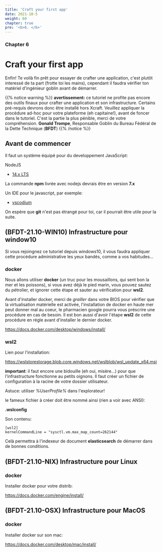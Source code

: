 ```yaml
---
title: 'Craft your first app'
date: 2021-10-5
weight: 60
chapter: true
pre: '<b>6. </b>'
---
```


### Chapter 6

# Craft your first app

Enfin! Te voilà fin prêt pour essayer de crafter une application, c'est plutôt
interessé de ta part (frotte toi les mains), cependant il faudra vérifier ton
matériel d'ingénieur goblin avant de démarrer.

{{% notice warning %}} **avertissement:** ce tutoriel ne profite pas encore des
outils finaux pour crafter une application et son infrastructure. Certains
pré-requis devrons donc être installé hors Xcraft. Veuillez appliquer la
procédure ad-hoc pour votre plateforme (eh capitaine!), avant de foncer dans le
tutoriel. C'est la partie la plus pénible, merci de votre compréhension.
**Gonald Trompe**, Responsable Goblin du Bureau Fédéral de la Dette Technique
(**BFDT**) {{% /notice %}}

## Avant de commencer

Il faut un système équipé pour du developpement JavaScript:

NodeJS

- [14.x LTS](https://nodejs.org/en/download/)

La commande **npm** livrée avec nodejs devrais être en version **7.x**

Un IDE pour le javascript, par exemple:

- [vscodium](https://vscodium.com/)

On espère que **git** n'est pas étrangé pour toi, car il pourrait être utile
pour la suite.

## (BFDT-21.10-WIN10) Infrastructure pour window10

Si vous rejoingnez ce tutoriel depuis windows10, il vous faudra appliquer cette
procédure administrative les yeux bandés, comme a vos habitudes...

### docker

Nous allons utiliser **docker** (un truc pour les mousaillons, qui sent bon la
mer et les poissons), si vous avez déjà le pied marin, vous pouvez sautez du
pétrolier, et ignorer cette étape et sauter au vérification pour **wsl2**.

Avant d'installer docker, merci de _grailler_ dans votre BIOS pour vérifier que
la virtualisation matérielle est activée, l'installation de docker en haute mer
peut donner mal au coeur, le pharmacien google pourra vous préscrire une
procédure en cas de besoin. Il est bon aussi d'avoir l'étape **wsl2** de cette
procédure en régle avant d'installer le dernier docker.

https://docs.docker.com/desktop/windows/install/

### wsl2

Lien pour l'installation:

https://wslstorestorage.blob.core.windows.net/wslblob/wsl_update_x64.msi

**important**: il faut encore une bidouille (eh oui, misère...) pour que
l'infrastructure fonctionne au petits oignons. Il faut créer un fichier de
configuration à la racine de votre dossier utilisateur.

Astuce: utiliser _%UserProfile%_ dans l'explorateur!

le fameux fichier à créer doit être nommé ainsi (rien a voir avec ANSI):

**.wslconfig**

Son contenu:

```
[wsl2]
kernelCommandLine = "sysctl.vm.max_map_count=262144"
```

Celà permettra à l'indexeur de document **elasticsearch** de démarrer dans de
bonnes conditions.

## (BFDT-21.10-NIX) Infrastructure pour Linux

### docker

Installer docker pour votre distrib:

https://docs.docker.com/engine/install/

## (BFDT-21.10-OSX) Infrastructure pour MacOS

### docker

Installer docker sur son mac:

https://docs.docker.com/desktop/mac/install/
